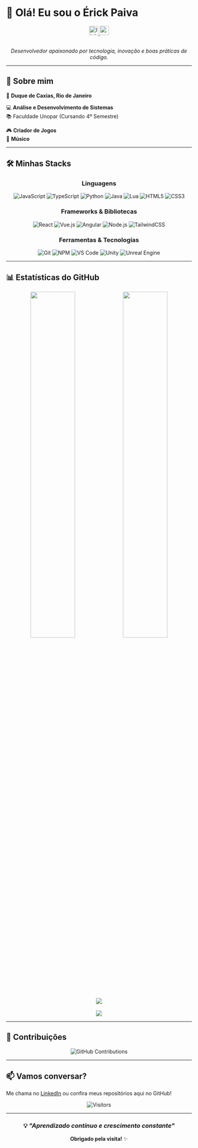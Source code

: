 # 👋 Olá! Eu sou o Érick Paiva

<div align="center">
  <a href="https://www.linkedin.com/in/érick-paiva-ba95ba245/" target="_blank">
    <img src="https://img.shields.io/static/v1?message=LinkedIn&logo=linkedin&label=&color=0077B5&logoColor=white&labelColor=&style=for-the-badge" height="25" alt="linkedin logo"  />
  </a>
  <a href="https://www.youtube.com/@Toshinori021" target="_blank">
    <img src="https://img.shields.io/static/v1?message=Youtube&logo=youtube&label=&color=FF0000&logoColor=white&labelColor=&style=for-the-badge" height="25" alt="youtube logo"  />
  </a>
</div>

<br>

<div align="center">
  
*Desenvolvedor apaixonado por tecnologia, inovação e boas práticas de código.*

</div>

---

## 🚀 Sobre mim

📍 **Duque de Caxias, Rio de Janeiro**

💻 **Análise e Desenvolvimento de Sistemas**  
📚 Faculdade Unopar (Cursando 4º Semestre)

🎮 **Criador de Jogos**  
🎵 **Músico**

---

## 🛠️ Minhas Stacks

<div align="center">

### Linguagens
![JavaScript](https://img.shields.io/badge/JavaScript-F7DF1E?style=for-the-badge&logo=javascript&logoColor=black)
![TypeScript](https://img.shields.io/badge/TypeScript-007ACC?style=for-the-badge&logo=typescript&logoColor=white)
![Python](https://img.shields.io/badge/Python-3776AB?style=for-the-badge&logo=python&logoColor=white)
![Java](https://img.shields.io/badge/Java-ED8B00?style=for-the-badge&logo=openjdk&logoColor=white)
![Lua](https://img.shields.io/badge/Lua-2C2D72?style=for-the-badge&logo=lua&logoColor=white)
![HTML5](https://img.shields.io/badge/HTML5-E34F26?style=for-the-badge&logo=html5&logoColor=white)
![CSS3](https://img.shields.io/badge/CSS3-1572B6?style=for-the-badge&logo=css3&logoColor=white)

### Frameworks & Bibliotecas
![React](https://img.shields.io/badge/React-20232A?style=for-the-badge&logo=react&logoColor=61DAFB)
![Vue.js](https://img.shields.io/badge/Vue.js-35495E?style=for-the-badge&logo=vue.js&logoColor=4FC08D)
![Angular](https://img.shields.io/badge/Angular-DD0031?style=for-the-badge&logo=angular&logoColor=white)
![Node.js](https://img.shields.io/badge/Node.js-43853D?style=for-the-badge&logo=node.js&logoColor=white)
![TailwindCSS](https://img.shields.io/badge/Tailwind_CSS-38B2AC?style=for-the-badge&logo=tailwind-css&logoColor=white)

### Ferramentas & Tecnologias
![Git](https://img.shields.io/badge/Git-F05032?style=for-the-badge&logo=git&logoColor=white)
![NPM](https://img.shields.io/badge/NPM-CB3837?style=for-the-badge&logo=npm&logoColor=white)
![VS Code](https://img.shields.io/badge/VS_Code-007ACC?style=for-the-badge&logo=visual-studio-code&logoColor=white)
![Unity](https://img.shields.io/badge/Unity-000000?style=for-the-badge&logo=unity&logoColor=white)
![Unreal Engine](https://img.shields.io/badge/Unreal_Engine-313131?style=for-the-badge&logo=unreal-engine&logoColor=white)

</div>

---

## 📊 Estatísticas do GitHub

<div align="center">

<img width="49%" src="https://github-readme-stats.vercel.app/api?username=ErickOPaiva&show_icons=true&theme=dracula&include_all_commits=true&count_private=true" />
<img width="49%" src="https://github-readme-stats.vercel.app/api/top-langs/?username=ErickOPaiva&layout=compact&theme=dracula" />

</div>

<div align="center">
  <img src="https://streak-stats.demolab.com?user=ErickOPaiva&locale=pt-br&mode=daily&theme=dracula&hide_border=false&border_radius=5" />
</div>

<br>

<div align="center">
  <img src="https://github-readme-activity-graph.vercel.app/graph?username=ErickOPaiva&theme=dracula&hide_border=true&area=true" />
</div>

---

## 🎯 Contribuições

<div align="center">
  
![GitHub Contributions](https://github-profile-summary-cards.vercel.app/api/cards/profile-details?username=ErickOPaiva&theme=dracula)

</div>

---

## 📫 Vamos conversar?

Me chama no [LinkedIn](https://www.linkedin.com/in/érick-paiva-ba95ba245/) ou confira meus repositórios aqui no GitHub!

<div align="center">

![Visitors](https://visitor-badge.laobi.icu/badge?page_id=ErickOPaiva.ErickOPaiva)

</div>

---

<div align="center">
  
### 💡 *"Aprendizado contínuo e crescimento constante"*

**Obrigado pela visita!** ✨

</div>
